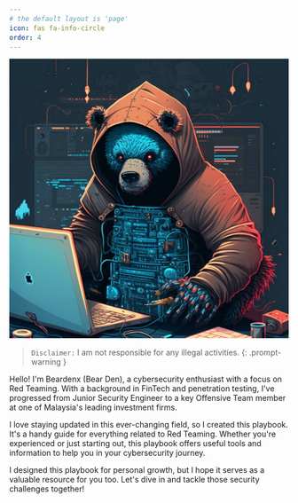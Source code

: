```yaml
---
# the default layout is 'page'
icon: fas fa-info-circle
order: 4
---
```


![About](beardenx.jpg)

> `Disclaimer:` I am not responsible for any illegal activities.
{: .prompt-warning }

Hello! I'm Beardenx (Bear Den), a cybersecurity enthusiast with a focus on Red Teaming. With a background in FinTech and penetration testing, I've progressed from Junior Security Engineer to a key Offensive Team member at one of Malaysia's leading investment firms.

I love staying updated in this ever-changing field, so I created this playbook. It's a handy guide for everything related to Red Teaming. Whether you're experienced or just starting out, this playbook offers useful tools and information to help you in your cybersecurity journey.

I designed this playbook for personal growth, but I hope it serves as a valuable resource for you too. Let's dive in and tackle those security challenges together!
